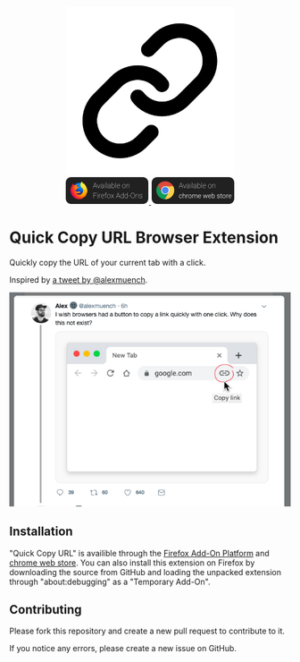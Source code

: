 <p align="center">
    <img src="icons/icon-500.png" height="300"><br />
    <a href="https://addons.mozilla.org/en-US/firefox/addon/quick-copy-url/">
        <img src="icons/firefox.png" alt="Availible on Firefox Add-Ons" width="150">
    </a>
    <a href="https://chrome.google.com/webstore/detail/quick-copy-url/pejnfjhmapcmemanpjfalfkmeblolhnj">
        <img src="icons/chrome.png" alt="Availible on chrome web store" width="150">
    </a>
</p>

# Quick Copy URL Browser Extension
Quickly copy the URL of your current tab with a click.

Inspired by [a tweet by @alexmuench](https://twitter.com/alexmuench/status/1146792451165868033).


![Tweet](tweet.png)

## Installation
"Quick Copy URL" is availible through the [Firefox Add-On Platform](https://addons.mozilla.org/en-US/firefox/addon/quick-copy-url/) and [chrome web store](https://chrome.google.com/webstore/detail/quick-copy-url/pejnfjhmapcmemanpjfalfkmeblolhnj).
You can also install this extension on Firefox by downloading the source from GitHub and loading the unpacked extension through "about:debugging" as a "Temporary Add-On".

## Contributing
Please fork this repository and create a new pull request to contribute to it.

If you notice any errors, please create a new issue on GitHub.
